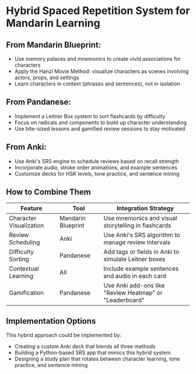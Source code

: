 # Hybrid Spaced Repetition System for Mandarin Learning

## From Mandarin Blueprint:
- Use memory palaces and mnemonics to create vivid associations for characters
- Apply the Hanzi Movie Method: visualize characters as scenes involving actors, props, and settings
- Learn characters in context (phrases and sentences), not in isolation

## From Pandanese:
- Implement a Leitner Box system to sort flashcards by difficulty
- Focus on radicals and components to build up character understanding
- Use bite-sized lessons and gamified review sessions to stay motivated

## From Anki:
- Use Anki's SRS engine to schedule reviews based on recall strength
- Incorporate audio, stroke order animations, and example sentences
- Customize decks for HSK levels, tone practice, and sentence mining

## How to Combine Them

| Feature | Tool | Integration Strategy |
|---------|------|---------------------|
| Character Visualization | Mandarin Blueprint | Use mnemonics and visual storytelling in flashcards |
| Review Scheduling | Anki | Use Anki's SRS algorithm to manage review intervals |
| Difficulty Sorting | Pandanese | Add tags or fields in Anki to simulate Leitner boxes |
| Contextual Learning | All | Include example sentences and audio in each card |
| Gamification | Pandanese | Use Anki add-ons like "Review Heatmap" or "Leaderboard" |

## Implementation Options

This hybrid approach could be implemented by:
- Creating a custom Anki deck that blends all three methods
- Building a Python-based SRS app that mimics this hybrid system
- Designing a study plan that rotates between character learning, tone practice, and sentence mining